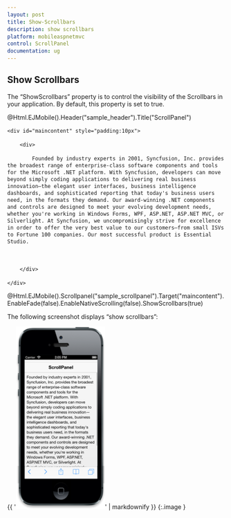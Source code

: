 ```yaml
---
layout: post
title: Show-Scrollbars
description: show scrollbars
platform: mobileaspnetmvc
control: ScrollPanel
documentation: ug
---
```


## Show Scrollbars

The “ShowScrollbars” property is to control the visibility of the Scrollbars in your application. By default, this property is set to true. 



@Html.EJMobile().Header("sample_header").Title("ScrollPanel")

    <div id="maincontent" style="padding:10px">

        <div>

            Founded by industry experts in 2001, Syncfusion, Inc. provides the broadest range of enterprise-class software components and tools for the Microsoft .NET platform. With Syncfusion, developers can move beyond simply coding applications to delivering real business innovation—the elegant user interfaces, business intelligence dashboards, and sophisticated reporting that today's business users need, in the formats they demand. Our award-winning .NET components and controls are designed to meet your evolving development needs, whether you're working in Windows Forms, WPF, ASP.NET, ASP.NET MVC, or Silverlight. At Syncfusion, we uncompromisingly strive for excellence in order to offer the very best value to our customers—from small ISVs to Fortune 100 companies. Our most successful product is Essential Studio.



        </div>

    </div> 



@Html.EJMobile().Scrollpanel("sample_scrollpanel").Target("maincontent").EnableFade(false).EnableNativeScrolling(false).ShowScrollbars(true)

The following screenshot displays “show scrollbars”:



{{ '![C:/Users/deepal/AppData/Local/Temp/SNAGHTML25abe046.PNG](Show-Scrollbars_images/Show-Scrollbars_img1.png)' | markdownify }}
{:.image }


